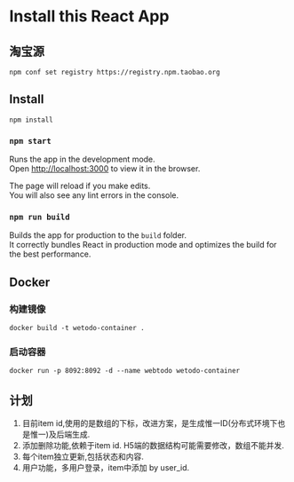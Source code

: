 # Install this React App

## 淘宝源
```
npm conf set registry https://registry.npm.taobao.org

```
## Install
```
npm install
```
### `npm start`

Runs the app in the development mode.\
Open [http://localhost:3000](http://localhost:3000) to view it in the browser.

The page will reload if you make edits.\
You will also see any lint errors in the console.

### `npm run build`

Builds the app for production to the `build` folder.\
It correctly bundles React in production mode and optimizes the build for the best performance.


## Docker
### 构建镜像
```
docker build -t wetodo-container .

```

### 启动容器
```
docker run -p 8092:8092 -d --name webtodo wetodo-container
```

## 计划
1. 目前item id,使用的是数组的下标，改进方案，是生成惟一ID(分布式环境下也是惟一)及后端生成.
2. 添加删除功能,依赖于item id. H5端的数据结构可能需要修改，数组不能并发.
3. 每个item独立更新,包括状态和内容.
4. 用户功能，多用户登录，item中添加 by user_id.